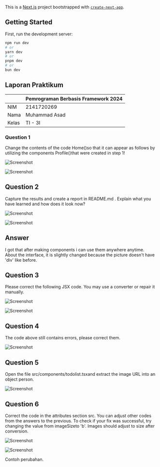 This is a [Next.js](https://nextjs.org/) project bootstrapped with [`create-next-app`](https://github.com/vercel/next.js/tree/canary/packages/create-next-app).

## Getting Started

First, run the development server:

```bash
npm run dev
# or
yarn dev
# or
pnpm dev
# or
bun dev
```
## Laporan Praktikum

|  | Pemrograman Berbasis Framework 2024 |
|--|--|
| NIM |  2141720269|
| Nama |  Muhammad Asad |
| Kelas | TI - 3I |


### Question 1
Change the contents of the code Home()so that it can appear as follows by utilizing the components Profile()that were created in step 1!

![Screenshot](assets/01.png)

![Screenshot](assets/02.png)
## Question 2
Capture the results and create a report in README.md . Explain what you have learned and how does it look now?

![Screenshot](assets/03.png)

![Screenshot](assets/04.png)
## Answer
I got that after making components i can use them anywhere anytime.
About the interface, it is slightly changed because the picture doesn't have 'div' like before.

## Question 3
Please correct the following JSX code. You may use a converter or repair it manually.

![Screenshot](assets/05.png)

![Screenshot](assets/06.png)
## Question 4
The code above still contains errors, please correct them.

![Screenshot](assets/07.png)
## Question 5
Open the file src/components/todolist.tsxand extract the image URL into an object person.

![Screenshot](assets/08.png)
## Question 6
Correct the code in the attributes section src. You can adjust other codes from the answers to the previous.
To check if your fix was successful, try changing the value from imageSizeto 'b'. Images should adjust to size after conversion.

![Screenshot](assets/09.png)

![Screenshot](assets/10.png)

Contoh perubahan.